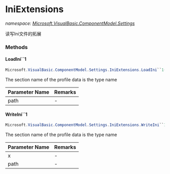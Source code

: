 ﻿# IniExtensions
_namespace: [Microsoft.VisualBasic.ComponentModel.Settings](./index.md)_

读写Ini文件的拓展



### Methods

#### LoadIni``1
```csharp
Microsoft.VisualBasic.ComponentModel.Settings.IniExtensions.LoadIni``1(System.String)
```
The section name of the profile data is the type name

|Parameter Name|Remarks|
|--------------|-------|
|path|-|


#### WriteIni``1
```csharp
Microsoft.VisualBasic.ComponentModel.Settings.IniExtensions.WriteIni``1(Microsoft.VisualBasic.ComponentModel.Settings.IProfile,System.String)
```
The section name of the profile data is the type name

|Parameter Name|Remarks|
|--------------|-------|
|x|-|
|path|-|



